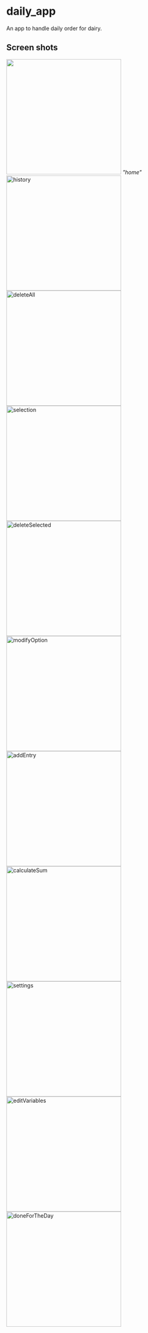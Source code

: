 # daily_app

An app to handle daily order for dairy.

## Screen shots

<img src="ss/home.jpg" width="300" >
<em>"home" </em>
<img src="ss/history.jpg" title="history" width="300" >
<img src="ss/deleteAll.jpg" title="deleteAll" width="300" >
<img src="ss/selection.jpg" title="selection" width="300" >
<img src="ss/deleteSel.jpg" title="deleteSelected" width="300" >
<img src="ss/modifyOpt.jpg" title="modifyOption" width="300" >
<img src="ss/addEntry.jpg" title="addEntry" width="300" >
<img src="ss/sum.jpg" title="calculateSum" width="300" >
<img src="ss/settings.jpg" title="settings" width="300" >
<img src="ss/editVar.jpg" title="editVariables" width="300" >
<img src="ss/done.jpg" title="doneForTheDay" width="300" >
